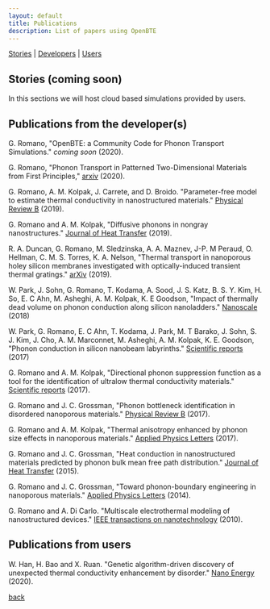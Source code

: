 ```yaml
---
layout: default
title: Publications
description: List of papers using OpenBTE
---
```


[Stories](#stories) | [Developers](#pubdevs) | [Users](#pubusers)


## <a name="stories"></a> Stories (coming soon)

In this sections we will host cloud based simulations provided by users.


## <a name="pubdevs"></a> Publications from the developer(s)


G. Romano, "OpenBTE: a Community Code for Phonon Transport Simulations." _coming soon_ (2020). 

G. Romano, "Phonon Transport in Patterned Two-Dimensional Materials from First Principles," [arxiv](https://arxiv.org/abs/2002.08940) (2020).


G. Romano, A. M. Kolpak, J. Carrete, and D. Broido. "Parameter-free model to estimate thermal conductivity in nanostructured materials." [Physical Review B](https://journals.aps.org/prb/abstract/10.1103/PhysRevB.100.045310) (2019).

G. Romano and A. M. Kolpak, "Diffusive phonons in nongray nanostructures."  [Journal of Heat Transfer](https://asmedigitalcollection.asme.org/heattransfer/article/141/1/012401/365762/Diffusive-Phonons-in-Nongray-Nanostructures) (2019).

R. A. Duncan, G. Romano, M. Sledzinska, A. A. Maznev, J-P. M Peraud, O. Hellman, C. M. S. Torres, K. A. Nelson, "Thermal transport in nanoporous holey silicon membranes investigated with optically-induced transient thermal gratings." [arXiv](https://arxiv.org/abs/1912.06211) (2019).

W. Park, J. Sohn, G. Romano, T. Kodama, A. Sood, J. S. Katz, B. S. Y. Kim, H. So, E. C Ahn, M. Asheghi, A. M. Kolpak, K. E Goodson, "Impact of thermally dead volume on phonon conduction along silicon nanoladders."  [Nanoscale](https://pubs.rsc.org/no/content/articlehtml/2018/nr/c8nr01788c) (2018)

W. Park, G. Romano, E. C Ahn, T. Kodama, J. Park, M. T Barako, J. Sohn, S. J. Kim, J. Cho, A. M. Marconnet, M. Asheghi, A. M. Kolpak, K. E. Goodson, "Phonon conduction in silicon nanobeam labyrinths." [Scientific reports](https://www.nature.com/articles/s41598-017-06479-3) (2017)

G. Romano and A. M. Kolpak, "Directional phonon suppression function as a tool for the identification of ultralow thermal conductivity materials."  [Scientific reports](https://www.nature.com/articles/srep44379) (2017).


G. Romano and J. C. Grossman, "Phonon bottleneck identification in disordered nanoporous materials." [Physical Review B](https://journals.aps.org/prb/abstract/10.1103/PhysRevB.96.115425) (2017).

G. Romano and A. M. Kolpak, "Thermal anisotropy enhanced by phonon size effects in nanoporous materials." [Applied Physics Letters](https://aip.scitation.org/doi/full/10.1063/1.4976540) (2017).

G. Romano and J. C. Grossman, "Heat conduction in nanostructured materials predicted by phonon bulk mean free path distribution."  [Journal of Heat Transfer](https://asmedigitalcollection.asme.org/heattransfer/article/137/7/071302/375007/Heat-Conduction-in-Nanostructured-Materials) (2015).

G. Romano and J. C. Grossman, "Toward phonon-boundary engineering in nanoporous materials." [Applied Physics Letters](https://aip.scitation.org/doi/full/10.1063/1.4891362) (2014).

G. Romano and A. Di Carlo. "Multiscale electrothermal modeling of nanostructured devices." [IEEE transactions on nanotechnology](https://ieeexplore.ieee.org/abstract/document/5740609) (2010).

## <a name="pubusers"></a> Publications from users

W. Han, H. Bao and X. Ruan. "Genetic algorithm-driven discovery of unexpected thermal conductivity enhancement by disorder." [Nano Energy](https://www.sciencedirect.com/science/article/pii/S2211285520301762) (2020).

[back](./)
